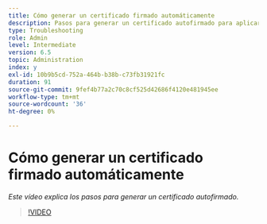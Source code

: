 ```yaml
---
title: Cómo generar un certificado firmado automáticamente
description: Pasos para generar un certificado autofirmado para aplicar SSL
type: Troubleshooting
role: Admin
level: Intermediate
version: 6.5
topic: Administration
index: y
exl-id: 10b9b5cd-752a-464b-b38b-c73fb31921fc
duration: 91
source-git-commit: 9fef4b77a2c70c8cf525d42686f4120e481945ee
workflow-type: tm+mt
source-wordcount: '36'
ht-degree: 0%

---
```


# Cómo generar un certificado firmado automáticamente

*Este vídeo explica los pasos para generar un certificado autofirmado.*

>[!VIDEO](https://video.tv.adobe.com/v/335539?quality=12&learn=on)
